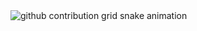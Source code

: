 <!--
**shiyyaas/shiyyaas** is a ✨ _special_ ✨ repository because its `README.md` (this file) appears on your GitHub profile.

Here are some ideas to get you started:

- 🔭 I’m currently working on ...
- 🌱 I’m currently learning ...
- 👯 I’m looking to collaborate on ...
- 🤔 I’m looking for help with ...
- 💬 Ask me about ...
- 📫 How to reach me: ...
- 😄 Pronouns: ...
- ⚡ Fun fact: ...
-->

<picture>
  <source media="(prefers-color-scheme: dark)" srcset="https://raw.githubusercontent.com/shiyyaas/shiyyaas/output/github-contribution-grid-snake-dark.svg">
  <source media="(prefers-color-scheme: light)" srcset="https://raw.githubusercontent.com/shiyyaas/shiyyaas/output/github-contribution-grid-snake.svg">
  <img alt="github contribution grid snake animation" src="https://raw.githubusercontent.com/shiyyaas/shiyyaas/output/github-contribution-grid-snake.svg">
</picture>

